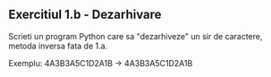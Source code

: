 Exercitiul 1.b - Dezarhivare
--
Scrieti un program Python care sa "dezarhiveze" un sir de caractere, metoda inversa fata de 1.a.

Exemplu: 4A3B3A5C1D2A1B -> 4A3B3A5C1D2A1B